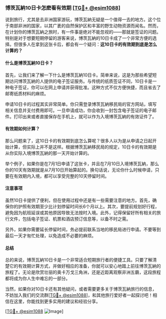 ### 博茨瓦納10日卡怎麽看有效期 [[TG💪+ @esim1088](https://t.me/s/esim1088)]

说到旅行，尤其是去非洲国家游玩，博茨瓦納无疑是一个值得一去的地方。这个位于南部非洲的国家，以其广袤的自然保护区和丰富的野生动物资源而闻名。然而，在计划你的博茨瓦納之旅时，有一件事是绝对不能忽视的——那就是签证的问题。特别是对于想要短期停留的游客来说，博茨瓦納的10日卡成了一个非常方便的选择。但很多人在拿到这张卡后，都会有一个疑问：**这10日卡的有效期到底是怎么计算的？**

#### 什么是博茨瓦納10日卡？

首先，让我们来了解一下什么是博茨瓦納10日卡。简单来说，这是为那些希望短期访问博茨瓦納的人提供的电子签证服务。与传统的纸质签证不同，10日卡是一种电子签证，你可以在网上申请并获得批准。这种方式不仅方便快捷，而且省去了邮寄纸质材料的麻烦。

申请10日卡的过程其实非常简单。你只需登录博茨瓦納移民局的官方网站，填写相关信息并支付费用即可。一旦申请成功，你会收到一封包含电子签证的电子邮件。打印出来或者直接保存在手机上，就可以作为入境博茨瓦納的有效证件了。

#### 有效期如何计算？

那么问题来了，这10日卡的有效期到底怎么算呢？很多人以为是从申请之日起开始计算，但实际上并不是这样。根据博茨瓦納移民局的规定，10日卡的有效期是从你实际入境博茨瓦納的那一天开始计算的。

举个例子，如果你是在7月1日申请了这张卡，并且在7月10日入境博茨瓦納，那么你的10天有效期就是从7月10日开始算起的。换句话说，无论你什么时候申请，只要在有效期内入境，都可以享受完整的10天停留时间。

#### 注意事项

虽然10日卡提供了便利，但在使用过程中还是有一些需要注意的地方。首先，确保你的护照有效期至少比计划停留时间长6个月以上。其次，要提前规划好行程，避免因为航班延误或其他原因导致无法按时入境。此外，记得保留好所有相关的旅行文件，包括电子签证、机票和酒店预订信息等，以备不时之需。

另外，如果你需要延长停留时间，务必提前联系当地的移民局进行申请。不要等到最后一天才匆忙处理，以免造成不必要的麻烦。

#### 总结

总的来说，博茨瓦納10日卡是一个非常适合短期旅行者的便捷工具。只要了解清楚它的有效期计算方式，并做好相应的准备，你就可以安心地踏上前往博茨瓦納的旅程了。无论是欣赏壮丽的奥卡万戈三角洲，还是近距离观察非洲五霸，这段旅程都将成为你人生中难忘的一部分。

当然，如果你对10日卡还有其他疑问，或者需要更多关于博茨瓦納旅行的信息，不妨加入我们的交流群[[TG💪+ @esim1088](https://t.me/s/esim1088)]，和其他旅行爱好者一起探讨吧！相信在这里，你能找到更多实用的建议和经验分享。

[[TG💪+ @esim1088](https://t.me/s/esim1088) ![Image](https://i.postimg.cc/4NQfJmqS/Snipaste-2025-05-13-00-14-12.png)]